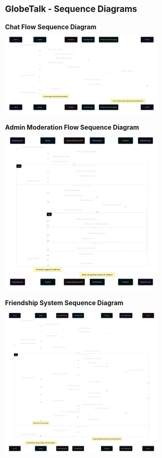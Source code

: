 # GlobeTalk - Sequence Diagrams



## Chat Flow Sequence Diagram
![Chat Flow Sequence Diagram](../assets/sequence_chatflow.svg)

## Admin Moderation Flow Sequence Diagram
![Admin Moderation Sequence Diagram](../assets/sequence_admin.svg)

## Friendship System Sequence Diagram
![Admin Moderation Sequence Diagram](../assets/sequence_friendshipSystem.svg)

